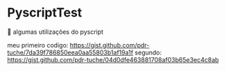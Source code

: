 # PyscriptTest
🐍 algumas utilizações do pyscript

meu primeiro codigo:
https://gist.github.com/pdr-tuche/7da39f786850eea0aa55803b1af19a1f
segundo:
https://gist.github.com/pdr-tuche/04d0dfe463881708af03b65e3ec4c8ab
